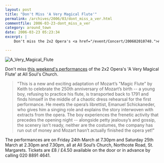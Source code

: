 ```yaml
---
layout: post
title: "Don't Miss 'A Very Magical Flute'"
permalink: /archives/2006/03/dont_miss_a_ver.html
commentfile: 2006-03-23-dont_miss_a_ver
category: around_town
date: 2006-03-23 05:23:34
excerpt: |
    Don't miss the 2x2 Opera's <a href="/event/Concert/200602010748.">A Very Magical Flute</a> The performances are on Friday 24th March at 7.30pm and Saturday 25th March at 2.30pm and 7.30pm, all at All Soul’s Church, Northcote Road, St. Margarets. Tickets are £8 / £4.50 available on the door or in advance by calling 020 8891 4641.

---
```


<img src="/assets/images/2006/200602010748_A_Very_Magical_Flute.gif" alt="A_Very_Magical_Flute" class="right ignore"/>

Don't miss [this weekend's performances](/event/Concert/200602010748) of the 2x2 Opera's 'A Very Magical Flute' at All Soul's Church.

> "This is a new and exciting adaptation of Mozart’s "Magic Flute" by Keith to celebrate the 250th anniversary of Mozart’s birth -- a young boy, refusing to practice his flute, is transported back to 1791 and finds himself in the middle of a chaotic dress rehearsal for the first performance. He meets the opera’s librettist, Emanuel Schickaneder, who gives him a singing role and explains the story interwoven with extracts from the opera. The boy experiences the frenetic activity that precedes the opening night -- alongside petty jealousy’s and gossip, the scenery isn’t ready, neither are the costumes, the company has run out of money and Mozart hasn’t actually finished the opera yet!"

The performances are on Friday 24th March at 7.30pm and Saturday 25th March at 2.30pm and 7.30pm, all at All Soul’s Church, Northcote Road, St. Margarets. Tickets are £8 / £4.50 available on the door or in advance by calling 020 8891 4641.

